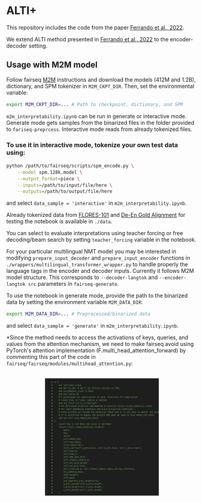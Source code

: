 # ALTI+

This repository includes the code from the paper [Ferrando et al., 2022](https://arxiv.org/abs/2205.11631).

We extend ALTI method presented in [Ferrando et al., 2022](https://arxiv.org/abs/2203.04212) to the encoder-decoder setting.
## Usage with M2M model

Follow fairseq [M2M](https://github.com/pytorch/fairseq/tree/main/examples/m2m_100) instructions and download the models (412M and 1.2B), dictionary, and SPM tokenizer in `M2M_CKPT_DIR`. Then, set the environmental variable:

```bash
export M2M_CKPT_DIR=... # Path to checkpoint, dictionary, and SPM
````

`m2m_interpretability.ipynb` can be run in generate or interactive mode. Generate mode gets samples from the binarized files in the folder provided to `fariseq-preprcess`. Interactive mode reads from already tokenized files.

### To use it in interactive mode, tokenize your own test data using:
```bash
python /path/to/fairseq/scripts/spm_encode.py \
    --model spm.128k.model \
    --output_format=piece \
    --inputs=/path/to/input/file/here \
    --outputs=/path/to/output/file/here
```

and select `data_sample = 'interactive'` in `m2m_interpretability.ipynb`.

Already tokenized data from [FLORES-101](https://github.com/facebookresearch/flores) and  [De-En Gold Alignment](https://www-i6.informatik.rwth-aachen.de/goldAlignment/) for testing the notebook is available in `./data`.

You can select to evaluate interpretations using teacher forcing or free decoding/beam search by setting `teacher_forcing` variable in the notebook.

For your particular multilingual NMT model you may be interested in modifying `prepare_input_decoder` and `prepare_input_encoder` functions in `./wrappers/multilingual_transformer_wrapper.py` to handle properly the language tags in the encoder and decoder inputs. Currently it follows M2M model structure. This corresponds to `--decoder-langtok` and `--encoder-langtok src` parameters in `fairseq-generate`.

To use the notebook in generate mode, provide the path to the binarized data by setting the environment variable `M2M_DATA_DIR`:
```bash
export M2M_DATA_DIR=... # Preprocessed/binarized data
```
and select `data_sample = 'generate'` in `m2m_interpretability.ipynb`.

*Since the method needs to access the activations of keys, queries, and values from the attention mechanism, we need to make fairseq avoid using PyTorch's attention implementation (F.multi_head_attention_forward) by commenting this part of the code in `fairseq/fairseq/modules/multihead_attention.py`:

<p align="center"><br>
<img src="./img/comment.png" class="center" title="paper logo" width="300"/>
</p><br>
